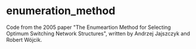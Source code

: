 # enumeration_method
Code from the 2005 paper "The Enumeartion Method for Selecting Optimum Switching Network Structures", written by Andrzej Jajszczyk and Robert Wójcik.
